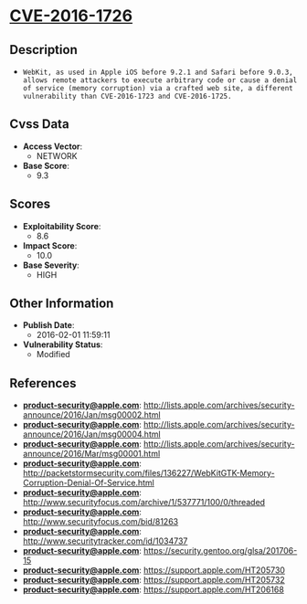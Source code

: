 
# [CVE-2016-1726](http://lists.apple.com/archives/security-announce/2016/Jan/msg00002.html)

## Description

- `WebKit, as used in Apple iOS before 9.2.1 and Safari before 9.0.3, allows remote attackers to execute arbitrary code or cause a denial of service (memory corruption) via a crafted web site, a different vulnerability than CVE-2016-1723 and CVE-2016-1725.`

## Cvss Data

- **Access Vector**:
  - NETWORK
- **Base Score**:
  - 9.3

## Scores

- **Exploitability Score**:
  - 8.6
- **Impact Score**:
  - 10.0
- **Base Severity**:
  - HIGH

## Other Information

- **Publish Date**:
  - 2016-02-01 11:59:11
- **Vulnerability Status**:
  - Modified

## References

- **product-security@apple.com**: http://lists.apple.com/archives/security-announce/2016/Jan/msg00002.html
- **product-security@apple.com**: http://lists.apple.com/archives/security-announce/2016/Jan/msg00004.html
- **product-security@apple.com**: http://lists.apple.com/archives/security-announce/2016/Mar/msg00001.html
- **product-security@apple.com**: http://packetstormsecurity.com/files/136227/WebKitGTK-Memory-Corruption-Denial-Of-Service.html
- **product-security@apple.com**: http://www.securityfocus.com/archive/1/537771/100/0/threaded
- **product-security@apple.com**: http://www.securityfocus.com/bid/81263
- **product-security@apple.com**: http://www.securitytracker.com/id/1034737
- **product-security@apple.com**: https://security.gentoo.org/glsa/201706-15
- **product-security@apple.com**: https://support.apple.com/HT205730
- **product-security@apple.com**: https://support.apple.com/HT205732
- **product-security@apple.com**: https://support.apple.com/HT206168
